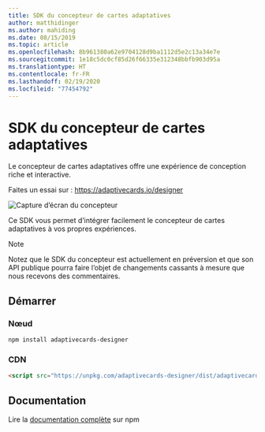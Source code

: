 ```yaml
---
title: SDK du concepteur de cartes adaptatives
author: matthidinger
ms.author: mahiding
ms.date: 08/15/2019
ms.topic: article
ms.openlocfilehash: 8b961380a62e9704128d9ba1112d5e2c13a34e7e
ms.sourcegitcommit: 1e18c5dc0cf85d26f66335e312348bbfb903d95a
ms.translationtype: HT
ms.contentlocale: fr-FR
ms.lasthandoff: 02/19/2020
ms.locfileid: "77454792"
---
```

# <a name="adaptive-cards-designer-sdk"></a>SDK du concepteur de cartes adaptatives

Le concepteur de cartes adaptatives offre une expérience de conception riche et interactive.

Faites un essai sur : https://adaptivecards.io/designer

![Capture d’écran du concepteur](../content/designer.png)

Ce SDK vous permet d’intégrer facilement le concepteur de cartes adaptatives à vos propres expériences.

> [!NOTE]
> 
> Notez que le SDK du concepteur est actuellement en préversion et que son API publique pourra faire l’objet de changements cassants à mesure que nous recevons des commentaires.

## <a name="get-started"></a>Démarrer

### <a name="node"></a>Nœud

```console
npm install adaptivecards-designer
```

### <a name="cdn"></a>CDN

```html
<script src="https://unpkg.com/adaptivecards-designer/dist/adaptivecards-designer.js"></script>
```

## <a name="documentation"></a>Documentation 

Lire la [documentation complète](https://www.npmjs.com/package/adaptivecards-designer) sur npm
